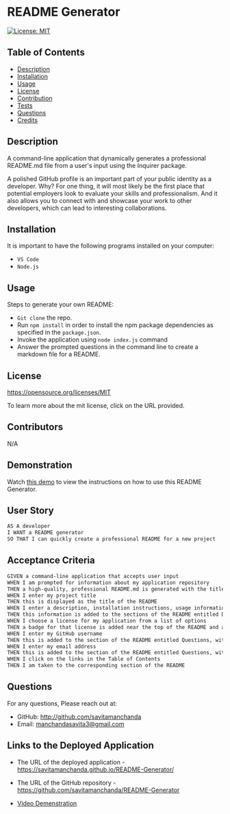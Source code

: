 # README Generator

  [![License: MIT](https://img.shields.io/badge/License-MIT-yellow.svg)](${renderLicenseLink(license))

  ## Table of Contents
  * [Description](#description)
  * [Installation](#installation)
  * [Usage](#usage)
  * [License](#license)
  * [Contribution](#contribution)
  * [Tests](#tests)
  * [Questions](#questions)
  * [Credits](#credits)


  ## Description
  A command-line application that dynamically generates a professional README.md file from a user's input using the Inquirer package.

  A polished GitHub profile is an important part of your public identity as a developer. Why? For one thing, it will most likely be the first place that potential employers look to evaluate your skills and professionalism. And it also allows you to connect with and showcase your work to other developers, which can lead to interesting collaborations.

  ## Installation 

  It is important to have the following programs installed on your computer: 
  * `VS Code` 
  * `Node.js`

  ## Usage 
  
  Steps to generate your own README: 
  * `Git clone` the repo.
  * Run `npm install` in order to install the npm package dependencies as specified in the `package.json`.
  * Invoke the application using `node index.js` command
  * Answer the prompted questions in the command line to create a markdown file for a README. 


  ## License 

  https://opensource.org/licenses/MIT

  To learn more about the mit license, click on the URL provided.

  ## Contributors

  N/A

  ## Demonstration 

  Watch [this demo](./images%3Aassets/README-Generator.gif) to view the instructions on how to use this README Generator. 

  ## User Story 

```md
AS A developer
I WANT a README generator
SO THAT I can quickly create a professional README for a new project
```

  ## Acceptance Criteria 

```md
GIVEN a command-line application that accepts user input
WHEN I am prompted for information about my application repository
THEN a high-quality, professional README.md is generated with the title of my project and sections entitled Description, Table of Contents, Installation, Usage, License, Contributing, Tests, and Questions
WHEN I enter my project title
THEN this is displayed as the title of the README
WHEN I enter a description, installation instructions, usage information, contribution guidelines, and test instructions
THEN this information is added to the sections of the README entitled Description, Installation, Usage, Contributing, and Tests
WHEN I choose a license for my application from a list of options
THEN a badge for that license is added near the top of the README and a notice is added to the section of the README entitled License that explains which license the application is covered under
WHEN I enter my GitHub username
THEN this is added to the section of the README entitled Questions, with a link to my GitHub profile
WHEN I enter my email address
THEN this is added to the section of the README entitled Questions, with instructions on how to reach me with additional questions
WHEN I click on the links in the Table of Contents
THEN I am taken to the corresponding section of the README
```

  ## Questions 

  For any questions, Please reach out at: 

  * GitHub: http://github.com/savitamanchanda
  * Email: manchandasavita3@gmail.com

  ## Links to the Deployed Application 

  * The URL of the deployed application - https://savitamanchanda.github.io/README-Generator/

  * The URL of the GitHub repository - https://github.com/savitamanchanda/README-Generator

  * [Video Demenstration](./images%3Aassets/README-Generator.gif)


